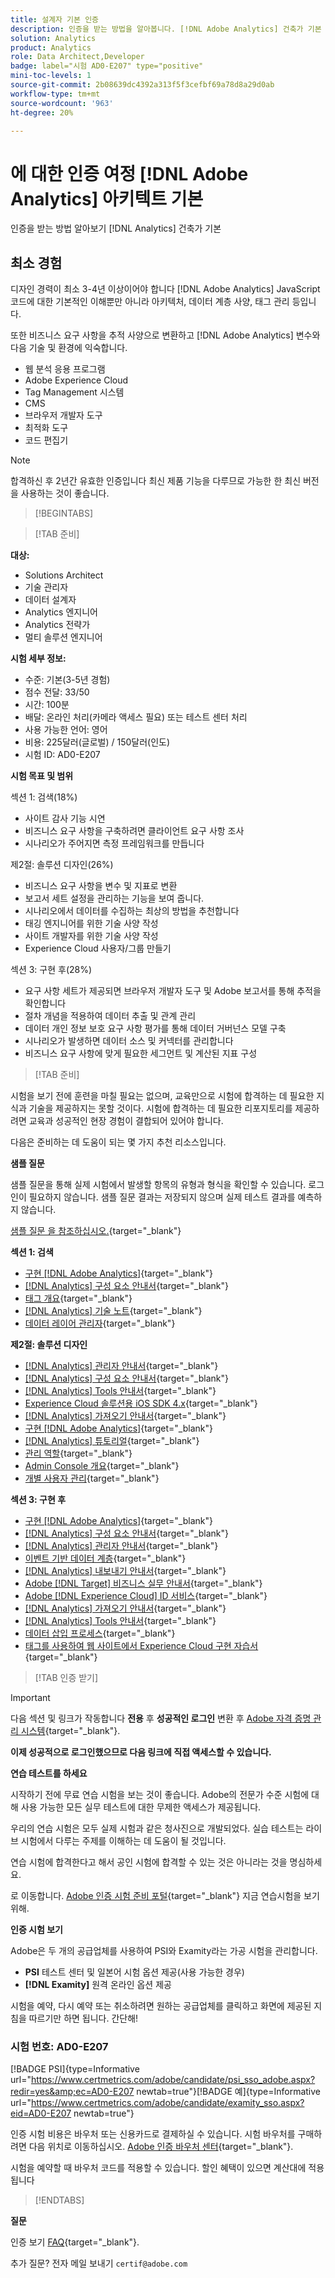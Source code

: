 ```yaml
---
title: 설계자 기본 인증
description: 인증을 받는 방법을 알아봅니다. [!DNL Adobe Analytics] 건축가 기본
solution: Analytics
product: Analytics
role: Data Architect,Developer
badge: label="시험 AD0-E207" type="positive"
mini-toc-levels: 1
source-git-commit: 2b08639dc4392a313f5f3cefbf69a78d8a29d0ab
workflow-type: tm+mt
source-wordcount: '963'
ht-degree: 20%

---
```


# 에 대한 인증 여정 [!DNL Adobe Analytics] 아키텍트 기본

인증을 받는 방법 알아보기 [!DNL Analytics] 건축가 기본

## 최소 경험

디자인 경력이 최소 3-4년 이상이어야 합니다 [!DNL Adobe Analytics] JavaScript 코드에 대한 기본적인 이해뿐만 아니라 아키텍처, 데이터 계층 사양, 태그 관리 등입니다.

또한 비즈니스 요구 사항을 추적 사양으로 변환하고 [!DNL Adobe Analytics] 변수와 다음 기술 및 환경에 익숙합니다.

* 웹 분석 응용 프로그램
* Adobe Experience Cloud
* Tag Management 시스템
* CMS
* 브라우저 개발자 도구
* 최적화 도구
* 코드 편집기

>[!NOTE]
>
>합격하신 후 2년간 유효한 인증입니다 최신 제품 기능을 다루므로 가능한 한 최신 버전을 사용하는 것이 좋습니다.

>[!BEGINTABS]

>[!TAB 준비]

**대상:**

* Solutions Architect
* 기술 관리자
* 데이터 설계자
* Analytics 엔지니어
* Analytics 전략가
* 멀티 솔루션 엔지니어

**시험 세부 정보:**

* 수준: 기본(3-5년 경험)
* 점수 전달: 33/50
* 시간: 100분
* 배달: 온라인 처리(카메라 액세스 필요) 또는 테스트 센터 처리
* 사용 가능한 언어: 영어
* 비용: 225달러(글로벌) / 150달러(인도)
* 시험 ID: AD0-E207

**시험 목표 및 범위**

섹션 1: 검색(18%)

* 사이트 감사 기능 시연
* 비즈니스 요구 사항을 구축하려면 클라이언트 요구 사항 조사
* 시나리오가 주어지면 측정 프레임워크를 만듭니다

제2절: 솔루션 디자인(26%)

* 비즈니스 요구 사항을 변수 및 지표로 변환
* 보고서 세트 설정을 관리하는 기능을 보여 줍니다.
* 시나리오에서 데이터를 수집하는 최상의 방법을 추천합니다
* 태깅 엔지니어를 위한 기술 사양 작성
* 사이트 개발자를 위한 기술 사양 작성
* Experience Cloud 사용자/그룹 만들기

섹션 3: 구현 후(28%)

* 요구 사항 세트가 제공되면 브라우저 개발자 도구 및 Adobe 보고서를 통해 추적을 확인합니다
* 절차 개념을 적용하여 데이터 추출 및 관계 관리
* 데이터 개인 정보 보호 요구 사항 평가를 통해 데이터 거버넌스 모델 구축
* 시나리오가 발생하면 데이터 소스 및 커넥터를 관리합니다
* 비즈니스 요구 사항에 맞게 필요한 세그먼트 및 계산된 지표 구성

>[!TAB 준비&#x200B;]

시험을 보기 전에 훈련을 마칠 필요는 없으며, 교육만으로 시험에 합격하는 데 필요한 지식과 기술을 제공하지는 못할 것이다. 시험에 합격하는 데 필요한 리포지토리를 제공하려면 교육과 성공적인 현장 경험이 결합되어 있어야 합니다.

다음은 준비하는 데 도움이 되는 몇 가지 추천 리소스입니다.

**샘플 질문**

샘플 질문을 통해 실제 시험에서 발생할 항목의 유형과 형식을 확인할 수 있습니다. 로그인이 필요하지 않습니다. 샘플 질문 결과는 저장되지 않으며 실제 테스트 결과를 예측하지 않습니다.

[샘플 질문 을 참조하십시오.](https://scorpion.caveon.com/launchpad/ad0-e207-adobe-analytics-architect-master-copy-y9f8t1){target="_blank"}

**섹션 1: 검색**

* [구현 [!DNL Adobe Analytics]](https://experienceleague.adobe.com/docs/analytics/implementation/home.html?lang=en){target="_blank"}
* [[!DNL Analytics] 구성 요소 안내서](https://experienceleague.adobe.com/docs/analytics/components/home.html?lang=en){target="_blank"}
* [태그 개요](https://experienceleague.adobe.com/docs/experience-platform/tags/home.html?lang=ko-KR){target="_blank"}
* [[!DNL Analytics] 기술 노트](https://experienceleague.adobe.com/docs/analytics/technotes/home.html?lang=en){target="_blank"}
* [데이터 레이어 관리자](https://exchange.adobe.com/apps/ec/101462/data-layer-manager){target="_blank"}

**제2절: 솔루션 디자인**

* [[!DNL Analytics] 관리자 안내서](https://experienceleague.adobe.com/docs/analytics/admin/home.html?lang=en){target="_blank"}
* [[!DNL Analytics] 구성 요소 안내서](https://experienceleague.adobe.com/docs/analytics/components/home.html?lang=en){target="_blank"}
* [[!DNL Analytics] Tools 안내서](https://experienceleague.adobe.com/docs/analytics/analyze/home.html?lang=en){target="_blank"}
* [Experience Cloud 솔루션용 iOS SDK 4.x](https://experienceleague.adobe.com/docs/mobile-services/ios/overview.html?lang=ko-KR){target="_blank"}
* [[!DNL Analytics] 가져오기 안내서](https://experienceleague.adobe.com/docs/analytics/import/home.html?lang=en){target="_blank"}
* [구현 [!DNL Adobe Analytics]](https://experienceleague.adobe.com/docs/analytics/implementation/home.html?lang=en){target="_blank"}
* [[!DNL Analytics] 튜토리얼](https://experienceleague.adobe.com/docs/analytics-learn/tutorials/overview.html?lang=en){target="_blank"}
* [관리 역할](https://helpx.adobe.com/in/enterprise/using/admin-roles.html){target="_blank"}
* [Admin Console 개요](https://helpx.adobe.com/in/enterprise/using/admin-console.html#Settings){target="_blank"}
* [개별 사용자 관리](https://helpx.adobe.com/in/enterprise/using/manage-users-individually.html){target="_blank"}

**섹션 3: 구현 후**

* [구현 [!DNL Adobe Analytics]](https://experienceleague.adobe.com/docs/analytics/implementation/home.html?lang=en){target="_blank"}
* [[!DNL Analytics] 구성 요소 안내서](https://experienceleague.adobe.com/docs/analytics/components/home.html?lang=en){target="_blank"}
* [[!DNL Analytics] 관리자 안내서](https://experienceleague.adobe.com/docs/analytics/admin/home.html?lang=en){target="_blank"}
* [이벤트 기반 데이터 계층](https://jimalytics.com/tag-management/the-event-driven-data-layer/){target="_blank"}
* [[!DNL Analytics] 내보내기 안내서](https://experienceleague.adobe.com/docs/analytics/export/home.html?lang=en){target="_blank"}
* [Adobe [!DNL Target] 비즈니스 실무 안내서](https://experienceleague.adobe.com/docs/target/using/target-home.html?lang=en){target="_blank"}
* [Adobe [!DNL Experience Cloud] ID 서비스](https://experienceleague.adobe.com/docs/id-service/using/home.html?lang=ko){target="_blank"}
* [[!DNL Analytics] 가져오기 안내서](https://experienceleague.adobe.com/docs/analytics/import/home.html?lang=en){target="_blank"}
* [[!DNL Analytics] Tools 안내서](https://experienceleague.adobe.com/docs/analytics/analyze/home.html?lang=en){target="_blank"}
* [데이터 삽입 프로세스](https://github.com/AdobeDocs/analytics-1.4-apis/blob/master/docs/data-insertion-api/overview/c_data_insertion_process.md){target="_blank"}
* [태그를 사용하여 웹 사이트에서 Experience Cloud 구현 자습서](https://experienceleague.adobe.com/docs/platform-learn/implement-in-websites/overview.html?lang=en){target="_blank"}

>[!TAB 인증 받기]

>[!IMPORTANT]
>
>다음 섹션 및 링크가 작동합니다 **전용**  후 **성공적인 로그인** 변환 후 [Adobe 자격 증명 관리 시스템](http://www.certmetrics.com/adobe){target="_blank"}.


**이제 성공적으로 로그인했으므로 다음 링크에 직접 액세스할 수 있습니다.**

**연습 테스트를 하세요**

시작하기 전에 무료 연습 시험을 보는 것이 좋습니다. Adobe의 전문가 수준 시험에 대해 사용 가능한 모든 실무 테스트에 대한 무제한 액세스가 제공됩니다.

우리의 연습 시험은 모두 실제 시험과 같은 청사진으로 개발되었다. 실습 테스트는 라이브 시험에서 다루는 주제를 이해하는 데 도움이 될 것입니다.

연습 시험에 합격한다고 해서 공인 시험에 합격할 수 있는 것은 아니라는 것을 명심하세요.

로 이동합니다. [Adobe 인증 시험 준비 포털](https://www.certmetrics.com/adobe/candidate/gmetrix_sso.aspx){target="_blank"} 지금 연습시험을 보기 위해.

**인증 시험 보기**

Adobe은 두 개의 공급업체를 사용하여 PSI와 Examity라는 가공 시험을 관리합니다.

* **PSI** 테스트 센터 및 일본어 시험 옵션 제공(사용 가능한 경우)
* **[!DNL Examity]** 원격 온라인 옵션 제공

시험을 예약, 다시 예약 또는 취소하려면 원하는 공급업체를 클릭하고 화면에 제공된 지침을 따르기만 하면 됩니다. 간단해!

### 시험 번호: AD0-E207

[!BADGE PSI]{type=Informative url="https://www.certmetrics.com/adobe/candidate/psi_sso_adobe.aspx?redir=yes&amp;ec=AD0-E207 newtab=true"}[!BADGE 예]{type=Informative url="https://www.certmetrics.com/adobe/candidate/examity_sso.aspx?eid=AD0-E207 newtab=true"}

인증 시험 비용은 바우처 또는 신용카드로 결제하실 수 있습니다. 시험 바우처를 구매하려면 다음 위치로 이동하십시오. [Adobe 인증 바우처 센터](https://market.xvoucher.com/adobe/global){target="_blank"}.

시험을 예약할 때 바우처 코드를 적용할 수 있습니다. 할인 혜택이 있으면 계산대에 적용됩니다

>[!ENDTABS]

**질문**

인증 보기 [FAQ](https://experienceleague.adobe.com/docs/certification/certification/faq.html?lang=en){target="_blank"}.

추가 질문? 전자 메일 보내기 `certif@adobe.com`
